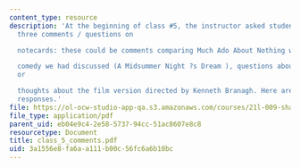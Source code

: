 ```yaml
---
content_type: resource
description: 'At the beginning of class #5, the instructor asked students to make
  three comments / questions on

  notecards: these could be comments comparing Much Ado About Nothing with the previous

  comedy we had discussed (A Midsummer Night ?s Dream ), questions about Much Ado,
  or

  thoughts about the film version directed by Kenneth Branagh. Here are some of their
  responses.'
file: https://ol-ocw-studio-app-qa.s3.amazonaws.com/courses/21l-009-shakespeare-spring-2004/3a1556e8fa6aa111b00c56fc6a6b10bc_class_5_comments.pdf
file_type: application/pdf
parent_uid: eb04e9c4-2e58-5737-94cc-51ac8607e8c8
resourcetype: Document
title: class_5_comments.pdf
uid: 3a1556e8-fa6a-a111-b00c-56fc6a6b10bc
---
```

